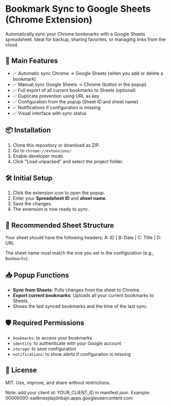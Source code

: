 # Bookmark Sync to Google Sheets (Chrome Extension)

Automatically sync your Chrome bookmarks with a Google Sheets spreadsheet. Ideal for backup, sharing favorites, or managing links from the cloud.

## 🚀 Main Features

- ✅ Automatic sync Chrome → Google Sheets (when you add or delete a bookmark)
- ✅ Manual sync Google Sheets → Chrome (button in the popup)
- ✅ Full export of all current bookmarks to Sheets (optional)
- ✅ Duplicate prevention using URL as key
- ✅ Configuration from the popup (Sheet ID and sheet name)
- ✅ Notifications if configuration is missing
- ✅ Visual interface with sync status

## 📦 Installation

1. Clone this repository or download as ZIP.
2. Go to `chrome://extensions/`
3. Enable developer mode.
4. Click "Load unpacked" and select the project folder.

## 🛠 Initial Setup

1. Click the extension icon to open the popup.
2. Enter your **Spreadsheet ID** and **sheet name**.
3. Save the changes.
4. The extension is now ready to sync.

## 📌 Recommended Sheet Structure

Your sheet should have the following headers:
A: ID | B: Date | C: Title | D: URL

The sheet name must match the one you set in the configuration (e.g., `Bookmarks`).

## 📥 Popup Functions

- **Sync from Sheets**: Pulls changes from the sheet to Chrome.
- **Export current bookmarks**: Uploads all your current bookmarks to Sheets.
- Shows the last synced bookmarks and the time of the last sync.

## 🛡 Required Permissions

- `bookmarks`: to access your bookmarks
- `identity`: to authenticate with your Google account
- `storage`: to save configuration
- `notifications`: to show alerts if configuration is missing

## 📄 License

MIT. Use, improve, and share without restrictions.

Note: add your client id: YOUR_CLIENT_ID in manifest.json.
Example: 00000000-sadknasjdajdnbajn.apps.googleusercontent.com
